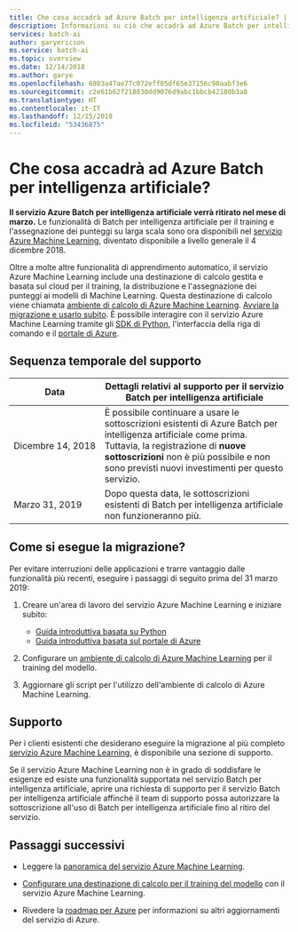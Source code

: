 ```yaml
---
title: Che cosa accadrà ad Azure Batch per intelligenza artificiale? | Microsoft Docs
description: Informazioni su ciò che accadrà ad Azure Batch per intelligenza artificiale e all'opzione di calcolo del servizio Azure Machine Learning.
services: batch-ai
author: garyericson
ms.service: batch-ai
ms.topic: overview
ms.date: 12/14/2018
ms.author: garye
ms.openlocfilehash: 6803a47ae77c072eff05df65e37156c90aabf3e6
ms.sourcegitcommit: c2e61b62f218830dd9076d9abc1bbcb42180b3a8
ms.translationtype: HT
ms.contentlocale: it-IT
ms.lasthandoff: 12/15/2018
ms.locfileid: "53436875"
---
```

# <a name="whats-happening-to-azure-batch-ai"></a>Che cosa accadrà ad Azure Batch per intelligenza artificiale?

**Il servizio Azure Batch per intelligenza artificiale verrà ritirato nel mese di marzo.** Le funzionalità di Batch per intelligenza artificiale per il training e l'assegnazione dei punteggi su larga scala sono ora disponibili nel [servizio Azure Machine Learning](../machine-learning/service/overview-what-is-azure-ml.md), diventato disponibile a livello generale il 4 dicembre 2018.

Oltre a molte altre funzionalità di apprendimento automatico, il servizio Azure Machine Learning include una destinazione di calcolo gestita e basata sul cloud per il training, la distribuzione e l'assegnazione dei punteggi ai modelli di Machine Learning. Questa destinazione di calcolo viene chiamata [ambiente di calcolo di Azure Machine Learning](../machine-learning/service/how-to-set-up-training-targets.md#amlcompute). [Avviare la migrazione e usarlo subito](#migrate). È possibile interagire con il servizio Azure Machine Learning tramite gli [SDK di Python](../machine-learning/service/quickstart-create-workspace-with-python.md), l'interfaccia della riga di comando e il [portale di Azure](../machine-learning/service/quickstart-get-started.md).

## <a name="support-timeline"></a>Sequenza temporale del supporto

| Data | Dettagli relativi al supporto per il servizio Batch per intelligenza artificiale |
| ---- |-----------------|
| Dicembre&nbsp;14&#x2c;&nbsp;2018| È possibile continuare a usare le sottoscrizioni esistenti di Azure Batch per intelligenza artificiale come prima. Tuttavia, la registrazione di **nuove sottoscrizioni** non è più possibile e non sono previsti nuovi investimenti per questo servizio.|
| Marzo&nbsp;31&#x2c;&nbsp;2019 | Dopo questa data, le sottoscrizioni esistenti di Batch per intelligenza artificiale non funzioneranno più. |

<a name="migrate"></a>
## <a name="how-do-i-migrate"></a>Come si esegue la migrazione?

Per evitare interruzioni delle applicazioni e trarre vantaggio dalle funzionalità più recenti, eseguire i passaggi di seguito prima del 31 marzo 2019:

1. Creare un'area di lavoro del servizio Azure Machine Learning e iniziare subito:
    + [Guida introduttiva basata su Python](../machine-learning/service/quickstart-create-workspace-with-python.md)
    + [Guida introduttiva basata sul portale di Azure](../machine-learning/service/quickstart-get-started.md)

1. Configurare un [ambiente di calcolo di Azure Machine Learning](../machine-learning/service/how-to-set-up-training-targets.md#amlcompute) per il training del modello.

1. Aggiornare gli script per l'utilizzo dell'ambiente di calcolo di Azure Machine Learning.

## <a name="support"></a>Supporto

Per i clienti esistenti che desiderano eseguire la migrazione al più completo [servizio Azure Machine Learning](https://aka.ms/aml-docs), è disponibile una sezione di supporto.

Se il servizio Azure Machine Learning non è in grado di soddisfare le esigenze ed esiste una funzionalità supportata nel servizio Batch per intelligenza artificiale, aprire una richiesta di supporto per il servizio Batch per intelligenza artificiale affinché il team di supporto possa autorizzare la sottoscrizione all'uso di Batch per intelligenza artificiale fino al ritiro del servizio.

## <a name="next-steps"></a>Passaggi successivi

+ Leggere la [panoramica del servizio Azure Machine Learning](../machine-learning/service/overview-what-is-azure-ml.md).

+ [Configurare una destinazione di calcolo per il training del modello](../machine-learning/service/how-to-set-up-training-targets.md) con il servizio Azure Machine Learning.

+ Rivedere la [roadmap per Azure](https://azure.microsoft.com/updates/) per informazioni su altri aggiornamenti del servizio di Azure.
